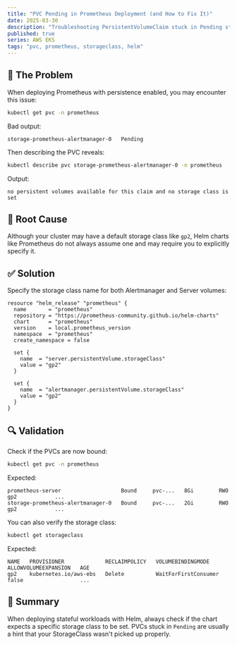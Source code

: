 ```yaml
---
title: "PVC Pending in Prometheus Deployment (and How to Fix It)"
date: 2025-03-30
description: "Troubleshooting PersistentVolumeClaim stuck in Pending state when using Prometheus on EKS with the AWS EBS CSI driver."
published: true
series: AWS EKS
tags: "pvc, prometheus, storageclass, helm"
---
```


## 🚨 The Problem

When deploying Prometheus with persistence enabled, you may encounter this issue:

```bash
kubectl get pvc -n prometheus
```

Bad output:

```plaintext
storage-prometheus-alertmanager-0   Pending
```

Then describing the PVC reveals:

```bash
kubectl describe pvc storage-prometheus-alertmanager-0 -n prometheus
```

Output:

```plaintext
no persistent volumes available for this claim and no storage class is set
```

## 🔧 Root Cause

Although your cluster may have a default storage class like `gp2`, Helm charts like Prometheus do not always assume one and may require you to explicitly specify it.

## ✅ Solution

Specify the storage class name for both Alertmanager and Server volumes:

```hcl
resource "helm_release" "prometheus" {
  name       = "prometheus"
  repository = "https://prometheus-community.github.io/helm-charts"
  chart      = "prometheus"
  version    = local.prometheus_version
  namespace  = "prometheus"
  create_namespace = false

  set {
    name  = "server.persistentVolume.storageClass"
    value = "gp2"
  }

  set {
    name  = "alertmanager.persistentVolume.storageClass"
    value = "gp2"
  }
}
```

## 🔍 Validation

Check if the PVCs are now bound:

```bash
kubectl get pvc -n prometheus
```

Expected:

```plaintext
prometheus-server                   Bound     pvc-...   8Gi        RWO            gp2            ...
storage-prometheus-alertmanager-0   Bound     pvc-...   2Gi        RWO            gp2            ...
```

You can also verify the storage class:

```bash
kubectl get storageclass
```

Expected:

```plaintext
NAME   PROVISIONER             RECLAIMPOLICY   VOLUMEBINDINGMODE      ALLOWVOLUMEEXPANSION   AGE
gp2    kubernetes.io/aws-ebs   Delete          WaitForFirstConsumer   false                  ...
```

## 🧼 Summary

When deploying stateful workloads with Helm, always check if the chart expects a specific storage class to be set. PVCs stuck in `Pending` are usually a hint that your StorageClass wasn't picked up properly.
